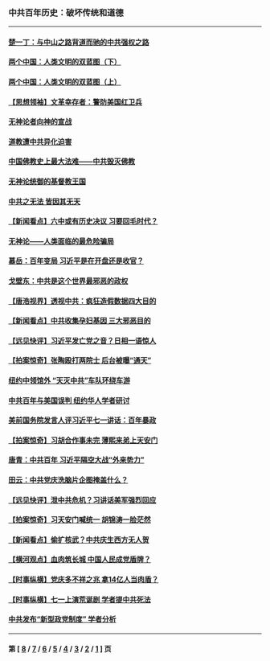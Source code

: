 ### 中共百年历史：破坏传统和道德
---
#### [楚一丁：与中山之路背道而驰的中共强权之路](../../pages/nf1176114/n13437270.md?12290430) 
#### [两个中国：人类文明的双蓝图（下）](../../pages/nf1176114/n13423132.md?12290430) 
#### [两个中国：人类文明的双蓝图（上）](../../pages/nf1176114/n13422687.md?12290430) 
#### [【思想领袖】文革幸存者：警防美国红卫兵](../../pages/nf1176114/n13339289.md?12290430) 
#### [无神论者向神的宣战](../../pages/nf1176114/n13281535.md?12290430) 
#### [道教遭中共异化迫害](../../pages/nf1176114/n13281463.md?12290430) 
#### [中国佛教史上最大法难——中共毁灭佛教](../../pages/nf1176114/n13281397.md?12290430) 
#### [无神论统御的基督教王国](../../pages/nf1176114/n13281280.md?12290430) 
#### [中共之无法 皆因其无天](../../pages/nf1176114/n13281088.md?12290430) 
#### [【新闻看点】六中或有历史决议 习要回毛时代？](../../pages/nf1176114/n13222895.md?12290430) 
#### [无神论——人类面临的最危险骗局](../../pages/nf1176114/n13196137.md?12290430) 
#### [慕岳：百年变局 习近平是在开盘还是收官？](../../pages/nf1176114/n13206516.md?12290430) 
#### [戈壁东：中共是这个世界最邪恶的政权](../../pages/nf1176114/n13085641.md?12290430) 
#### [【唐浩视界】透视中共：疯狂造假数据四大目的](../../pages/nf1176114/n13080590.md?12290430) 
#### [【新闻看点】中共收集孕妇基因 三大邪恶目的](../../pages/nf1176114/n13077182.md?12290430) 
#### [【远见快评】习近平发亡党之音？日相一语惊人](../../pages/nf1176114/n13074809.md?12290430) 
#### [【拍案惊奇】张陶殴打两院士 后台被曝“通天”](../../pages/nf1176114/n13070496.md?12290430) 
#### [纽约中领馆外 “天灭中共”车队环绕车游](../../pages/nf1176114/n13070693.md?12290430) 
#### [中共百年与美国误判 纽约华人学者研讨](../../pages/nf1176114/n13067969.md?12290430) 
#### [美前国务院发言人评习近平七一讲话：百年暴政](../../pages/nf1176114/n13066986.md?12290430) 
#### [【拍案惊奇】习胡合作事未完 薄熙来弟上天安门](../../pages/nf1176114/n13065867.md?12290430) 
#### [唐青：中共百年 习近平隔空大战“外来势力”](../../pages/nf1176114/n13065976.md?12290430) 
#### [田云：中共党庆洗脑片企图掩盖什么？](../../pages/nf1176114/n13064395.md?12290430) 
#### [【远见快评】泄中共危机？习讲话美军强烈回应](../../pages/nf1176114/n13064269.md?12290430) 
#### [【拍案惊奇】习天安门喊统一 胡锦涛一脸茫然](../../pages/nf1176114/n13063233.md?12290430) 
#### [【新闻看点】偷扩核武？中共庆生西方无人贺](../../pages/nf1176114/n13061263.md?12290430) 
#### [【横河观点】血肉筑长城 中国人民成党盾牌？](../../pages/nf1176114/n13061779.md?12290430) 
#### [【时事纵横】党庆多不祥之兆 拿14亿人当肉盾？](../../pages/nf1176114/n13061709.md?12290430) 
#### [【时事纵横】七一上演荒诞剧 学者提中共死法](../../pages/nf1176114/n13058990.md?12290430) 
#### [中共发布“新型政党制度” 学者分析](../../pages/nf1176114/n13056354.md?12290430) 

---
#### 第 [ [8](./8.md?12290430) / [7](./7.md?12290430) / [6](./6.md?12290430) / [5](./5.md?12290430) / [4](./4.md?12290430) / [3](./3.md?12290430) / [2](./2.md?12290430) / [1](./1.md?12290430) ] 页
